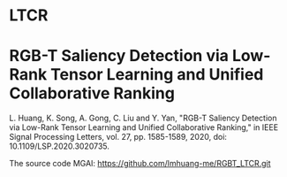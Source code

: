 # LTCR
# RGB-T Saliency Detection via Low-Rank Tensor Learning and Unified Collaborative Ranking

L. Huang, K. Song, A. Gong, C. Liu and Y. Yan, "RGB-T Saliency Detection via Low-Rank Tensor Learning and Unified Collaborative Ranking," in IEEE Signal Processing Letters, vol. 27, pp. 1585-1589, 2020, doi: 10.1109/LSP.2020.3020735.

The source code MGAI: https://github.com/lmhuang-me/RGBT_LTCR.git
